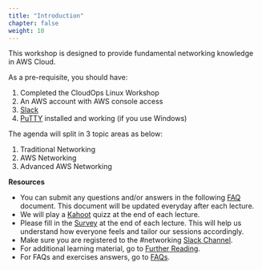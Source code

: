 ```yaml
---
title: "Introduction"
chapter: false
weight: 10
---
```



This workshop is designed to provide fundamental networking knowledge in AWS Cloud.

As a pre-requisite, you should have:

1. Completed the CloudOps Linux Workshop
2. An AWS account with AWS console access
3. [Slack](https://www.slack.com)
4. [PuTTY](https://www.chiark.greenend.org.uk/~sgtatham/putty/latest.html) installed and working (if you use Windows)


The agenda will split in 3 topic areas as below:

1. Traditional Networking
2. AWS Networking
3. Advanced AWS Networking


**Resources**
* You can submit any questions and/or answers in the following [FAQ](https://docs.google.com/document/d/13Lrz7Q-TtAAcyEPbk27ZAc0oxLe1WP3JUPWSOEngXbw/edit?usp=sharing) document. This document will be updated everyday after each lecture.
* We will play a [Kahoot](https://kahoot.it) quizz at the end of each lecture.
* Please fill in the [Survey](https://docs.google.com/forms/d/1PczsGUH_4pv5R2P_5iaTuIoF92ro_ll3JPmUZBdmWDA/edit?usp=sharing) at the end of each lecture. This will help us understand how everyone feels and tailor our sessions accordingly.
* Make sure you are registered to the #networking [Slack Channel](https://join.slack.com/share/zt-n4u3v140-9j4JeUe9qJkG8Iqu5~XyyA).
* For additional learning material, go to [Further Reading](/further_reading.html).
* For FAQs and exercises answers, go to [FAQs](/FAQ.html).


